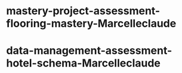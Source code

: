 # mastery-project-assessment-flooring-mastery-Marcelleclaude
# data-management-assessment-hotel-schema-Marcelleclaude
